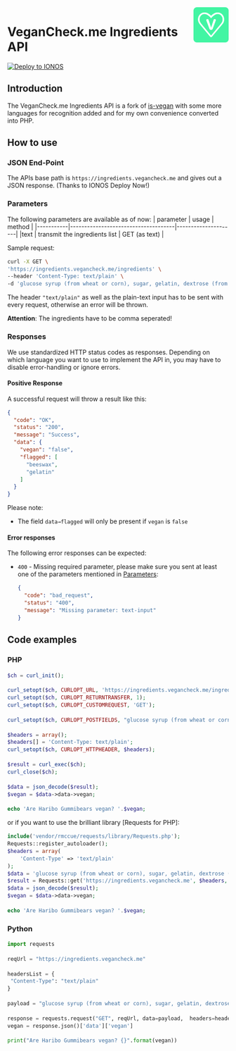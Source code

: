 <img width="80px" src="https://raw.githubusercontent.com/JokeNetwork/vegancheck.me/main/img/hero_icon.png" align="right" alt="VeganCheck Logo">

# VeganCheck.me Ingredients API
[![Deploy to IONOS](https://images.ionos.space/deploy-now-icons/deploy-to-ionos-btn.svg)](https://ionos.space/setup?repo=https://github.com/JokeNetwork/vegan-ingredients-api)

## Introduction
The VeganCheck.me Ingredients API is a fork of [is-vegan](https://github.com/hmontazeri/is-vegan) with some more languages for recognition added and for my own convenience converted into PHP.

## How to use
### JSON End-Point
The APIs base path is `https://ingredients.vegancheck.me` and gives out a JSON response. (Thanks to IONOS Deploy Now!) 

### Parameters
The following parameters are available as of now:
| parameter | usage                               | method              |
|-----------|-------------------------------------|---------------------|
|text       | transmit the ingredients list       | GET (as text)       |

Sample request:
  ````bash
  curl -X GET \
  'https://ingredients.vegancheck.me/ingredients' \
  --header 'Content-Type: text/plain' \
  -d 'glucose syrup (from wheat or corn), sugar, gelatin, dextrose (from wheat or corn), contains less than 2% of: citric acid, atrificial flavors, natural flavors, palm oil, palm kernel oil, carnabua wax, beeswax, yellow 5, red 40, blue 1.'
  ````
The header `"text/plain"` as well as the plain-text input has to be sent with every request, otherwise an error will be thrown.

**Attention**: The ingredients have to be comma seperated!

### Responses
We use standardized HTTP status codes as responses. 
Depending on which language you want to use to implement the API in, you may have to disable error-handling or ignore errors.

#### Positive Response
A successful request will throw a result like this:
````json
{
  "code": "OK",
  "status": "200",
  "message": "Success",
  "data": {
    "vegan": "false",
    "flagged": [
      "beeswax",
      "gelatin"
    ]
  }
}
````
Please note:
* The field `data→flagged` will only be present if `vegan` is `false`

#### Error responses
The following error responses can be expected:

* `400` - Missing required parameter, please make sure you sent at least one of the parameters mentioned in [Parameters](#Parameters):
  ````json
  {
    "code": "bad_request",
    "status": "400",
    "message": "Missing parameter: text-input"
  }
  ````

## Code examples
### PHP
````php
$ch = curl_init();

curl_setopt($ch, CURLOPT_URL, 'https://ingredients.vegancheck.me/ingredients');
curl_setopt($ch, CURLOPT_RETURNTRANSFER, 1);
curl_setopt($ch, CURLOPT_CUSTOMREQUEST, 'GET');

curl_setopt($ch, CURLOPT_POSTFIELDS, "glucose syrup (from wheat or corn), sugar, gelatin, dextrose (from wheat or corn), contains less than 2% of: citric acid, atrificial flavors, natural flavors, palm oil, palm kernel oil, carnabua wax, beeswax, yellow 5, red 40, blue 1.");

$headers = array();
$headers[] = 'Content-Type: text/plain';
curl_setopt($ch, CURLOPT_HTTPHEADER, $headers);

$result = curl_exec($ch);
curl_close($ch);

$data = json_decode($result);
$vegan = $data->data->vegan;

echo 'Are Haribo Gummibears vegan? '.$vegan;
````
or if you want to use the brilliant library [Requests for PHP]:
````php
include('vendor/rmccue/requests/library/Requests.php');
Requests::register_autoloader();
$headers = array(
    'Content-Type' => 'text/plain'
);
$data = 'glucose syrup (from wheat or corn), sugar, gelatin, dextrose (from wheat or corn), contains less than 2% of: citric acid, atrificial flavors, natural flavors, palm oil, palm kernel oil, carnabua wax, beeswax, yellow 5, red 40, blue 1.';
$result = Requests::get('https://ingredients.vegancheck.me', $headers, $data);
$data = json_decode($result);
$vegan = $data->data->vegan;

echo 'Are Haribo Gummibears vegan? '.$vegan;
````

### Python
````py
import requests

reqUrl = "https://ingredients.vegancheck.me"

headersList = {
 "Content-Type": "text/plain" 
}

payload = "glucose syrup (from wheat or corn), sugar, gelatin, dextrose (from wheat or corn), contains less than 2% of: citric acid, atrificial flavors, natural flavors, palm oil, palm kernel oil, carnabua wax, beeswax, yellow 5, red 40, blue 1."

response = requests.request("GET", reqUrl, data=payload,  headers=headersList)
vegan = response.json()['data']['vegan']

print("Are Haribo Gummibears vegan? {}".format(vegan))
````
